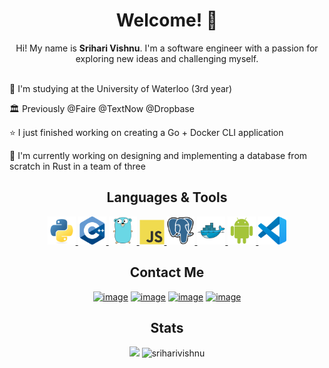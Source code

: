 <h1 align="center"> Welcome! 👋 </h1>

<div align="center">
  Hi! My name is <b>Srihari Vishnu</b>. I'm a software engineer with a passion for exploring new ideas and challenging myself.
  <br/>
  <br/>
</div>



🏫 I'm studying at the University of Waterloo (3rd year)

🏛️ Previously @Faire @TextNow @Dropbase

 ⭐  I just finished working on creating a Go + Docker CLI application
 
 🚀  I'm currently working on designing and implementing a database from scratch in Rust in a team of three
 
  
<h2 align="center"> Languages & Tools </h1>
<div align="center">
  <a href="https://www.python.org" target="_blank"> 
    <img src="https://raw.githubusercontent.com/devicons/devicon/master/icons/python/python-original.svg" alt="python" width="45" height="45"/> 
  </a>  
  <a href="https://www.cplusplus.com/" target="_blank">
    <img src="https://raw.githubusercontent.com/devicons/devicon/master/icons/cplusplus/cplusplus-original.svg" alt="c++" width="45" height="45"/> 
  </a> 
  <a href="https://golang.org/" target="_blank">
    <img src="https://raw.githubusercontent.com/devicons/devicon/master/icons/go/go-original.svg" alt="go" width="45" height="45"/> 
  </a> 
  <a href="https://developer.mozilla.org/en-US/docs/Web/JavaScript" target="_blank"> 
    <img src="https://raw.githubusercontent.com/devicons/devicon/master/icons/javascript/javascript-original.svg" alt="javascript" width="40" height="40"/> 
  </a> 
  <a href="https://www.postgresql.org/" target="_blank"> 
    <img src="https://raw.githubusercontent.com/devicons/devicon/master/icons/postgresql/postgresql-original.svg" alt="postgresql" width="45" height="45"/> 
  </a>
  <a href="https://www.docker.com/" target="_blank"> 
    <img src="https://raw.githubusercontent.com/devicons/devicon/master/icons/docker/docker-original.svg" alt="docker" width="45" height="45"/> 
  </a>
  <a href="https://developer.android.com/" target="_blank"> 
    <img src="https://raw.githubusercontent.com/devicons/devicon/master/icons/android/android-original.svg" alt="android" width="45" height="45"/> 
  </a> 
  <a href="https://code.visualstudio.com/" target="_blank"> 
    <img src="https://raw.githubusercontent.com/devicons/devicon/master/icons/vscode/vscode-original.svg" alt="vscode" width="45" height="45"/> 
  </a>
  </div>
<h2 align="center"> Contact Me </h1>
<div align="center">

[![image](https://img.shields.io/badge/LinkedIn-0077B5?style=for-the-badge&logo=linkedin&logoColor=white)](https://www.linkedin.com/in/sriharivishnu/)
[![image](https://img.shields.io/badge/GitHub-100000?style=for-the-badge&logo=github&logoColor=white)](https://github.com/sriharivishnu)
[![image](https://img.shields.io/badge/Gmail-D14836?style=for-the-badge&logo=gmail&logoColor=white)](mailto:srihari.vishnu@gmail.com)
[![image](https://img.shields.io/badge/Instagram-E4405F?style=for-the-badge&logo=instagram&logoColor=white)](https://www.instagram.com/srihari.vishnu/)

</div>

<h2 align="center"> Stats </h1>

<div align= "center">
  <img height= "150" src="https://github-readme-stats.vercel.app/api?username=sriharivishnu&theme=dark&show_icons=true&include_all_commits=true&count_private=true" />
  <img height="150" src="https://github-readme-streak-stats.herokuapp.com/?user=sriharivishnu&theme=dark" alt="sriharivishnu" />

</div>

